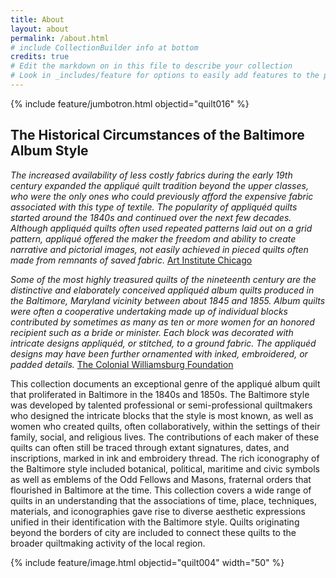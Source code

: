 ```yaml
---
title: About
layout: about
permalink: /about.html
# include CollectionBuilder info at bottom
credits: true
# Edit the markdown on in this file to describe your collection
# Look in _includes/feature for options to easily add features to the page
---
```


{% include feature/jumbotron.html objectid="quilt016" %}

## The Historical Circumstances of the Baltimore Album Style

*The increased availability of less costly fabrics during the early 19th century expanded the appliqué quilt tradition beyond the upper classes, who were the only ones who could previously afford the expensive fabric associated with this type of textile. The popularity of appliquéd quilts started around the 1840s and continued over the next few decades. Although appliquéd quilts often used repeated patterns laid out on a grid pattern, appliqué offered the maker the freedom and ability to create narrative and pictorial images, not easily achieved in pieced quilts often made from remnants of saved fabric.*
[Art Institute Chicago](https://www.artic.edu/artworks/76013/bedcover-cockscomb-rose-tree-and-pineapple-quilt)

*Some of the most highly treasured quilts of the nineteenth century are the distinctive and elaborately conceived appliquéd album quilts produced in the Baltimore, Maryland vicinity between about 1845 and 1855. Album quilts were often a cooperative undertaking made up of individual blocks contributed by sometimes as many as ten or more women for an honored recipient such as a bride or minister. Each block was decorated with intricate designs appliquéd, or stitched, to a ground fabric. The appliquéd designs may have been further ornamented with inked, embroidered, or padded details.* 
[The Colonial Williamsburg Foundation](https://emuseum.history.org/objects/58859/quilt-baltimore-album-by-unknown-maker?)

This collection documents an exceptional genre of the appliqué album quilt that proliferated in Baltimore in the 1840s and 1850s. The Baltimore style was developed by talented professional or semi-professional quiltmakers who designed the intricate blocks that the style is most known, as well as women who created quilts, often collaboratively, within the settings of their family, social, and religious lives. The contributions of each maker of these quilts can often still be traced through extant signatures, dates, and inscriptions, marked in ink and embroidery thread. The rich iconography of the Baltimore style included botanical, political, maritime and civic symbols as well as emblems of the Odd Fellows and Masons, fraternal orders that flourished in Baltimore at the time. This collection covers a wide range of quilts in an understanding that the associations of time, place, techniques, materials, and iconographies gave rise to diverse aesthetic expressions unified in their identification with the Baltimore style. Quilts originating beyond the borders of city are included to connect these quilts to the broader quiltmaking activity of the local region.







{% include feature/image.html objectid="quilt004" width="50" %}
